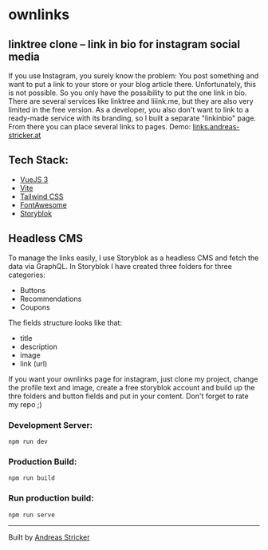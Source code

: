 # ownlinks
## linktree clone – link in bio for instagram social media

If you use Instagram, you surely know the problem: You post something and want to put a link to your store or your blog article there. Unfortunately, this is not possible. So you only have the possibility to put the one link in bio.
There are several services like linktree and liiink.me, but they are also very limited in the free version.
As a developer, you also don't want to link to a ready-made service with its branding, so I built a separate "linkinbio" page. From there you can place several links to pages.
Demo: [links.andreas-stricker.at](links.andreas-stricker.at)
## Tech Stack:
- [VueJS 3](https://v3.vuejs.org/)
- [Vite](https://vitejs.dev/) 
- [Tailwind CSS](https://tailwindcss.com)
- [FontAwesome](https://fontawesome.com)
- [Storyblok](https://www.storyblok.com)

## Headless CMS
To manage the links easily, I use Storyblok as a headless CMS and fetch the data via GraphQL.
In Storyblok I have created three folders for three categories:
- Buttons
- Recommendations
- Coupons 

The fields structure looks like that:
- title
- description
- image
- link (url)


If you want your ownlinks page for instagram, just clone my project, change the profile text and image, create a free storyblok account and build up the thre folders and button fields and put in your content. Don't forget to rate my repo ;)

### Development Server:
`npm run dev`

### Production Build:
`npm run build`

### Run production build:
`npm run serve`

______________________

Built by [Andreas Stricker](https://www.andreas-stricker.at)